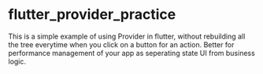 # flutter_provider_practice

This is a simple example of using Provider in flutter, without rebuilding all the tree everytime when you click on a button for an action.
Better for performance management of your app as seperating state UI from business logic.


